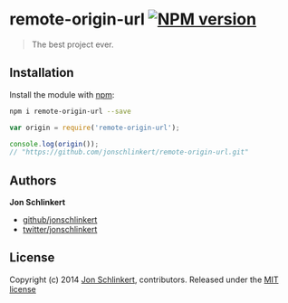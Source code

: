 # remote-origin-url [![NPM version](https://badge.fury.io/js/remote-origin-url.png)](http://badge.fury.io/js/remote-origin-url)

> The best project ever.

## Installation

Install the module with [npm](https://npmjs.org/):

```bash
npm i remote-origin-url --save
```

```js
var origin = require('remote-origin-url');

console.log(origin());
// "https://github.com/jonschlinkert/remote-origin-url.git"
```

## Authors

**Jon Schlinkert**

+ [github/jonschlinkert](https://github.com/jonschlinkert)
+ [twitter/jonschlinkert](http://twitter.com/jonschlinkert)

## License
Copyright (c) 2014 [Jon Schlinkert](http://twitter.com/jonschlinkert), contributors.
Released under the [MIT license](./LICENSE-MIT)